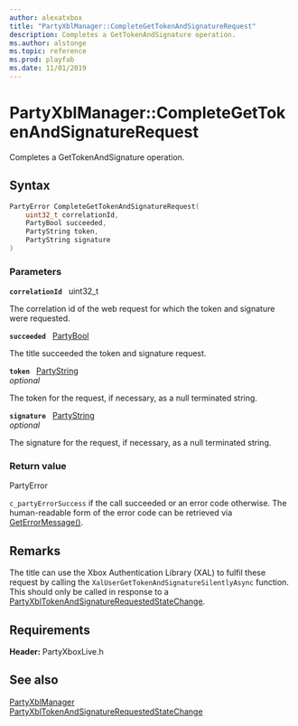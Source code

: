 ```yaml
---
author: alexatxbox
title: "PartyXblManager::CompleteGetTokenAndSignatureRequest"
description: Completes a GetTokenAndSignature operation.
ms.author: alstonge
ms.topic: reference
ms.prod: playfab
ms.date: 11/01/2019
---
```


# PartyXblManager::CompleteGetTokenAndSignatureRequest  

Completes a GetTokenAndSignature operation.  

## Syntax  
  
```cpp
PartyError CompleteGetTokenAndSignatureRequest(  
    uint32_t correlationId,  
    PartyBool succeeded,  
    PartyString token,  
    PartyString signature  
)  
```  
  
### Parameters  
  
**`correlationId`** &nbsp; uint32_t  
  
The correlation id of the web request for which the token and signature were requested.  
  
**`succeeded`** &nbsp; [PartyBool](../../../../../networking/reference/typedefs.md)  
  
The title succeeded the token and signature request.  
  
**`token`** &nbsp; [PartyString](../../../../../networking/reference/typedefs.md)  
*optional*  
  
The token for the request, if necessary, as a null terminated string.  
  
**`signature`** &nbsp; [PartyString](../../../../../networking/reference/typedefs.md)  
*optional*  
  
The signature for the request, if necessary, as a null terminated string.  
  
  
### Return value  
PartyError
  
```c_partyErrorSuccess``` if the call succeeded or an error code otherwise. The human-readable form of the error code can be retrieved via [GetErrorMessage()](partyxblmanager_geterrormessage.md).
  
## Remarks  
  
The title can use the Xbox Authentication Library (XAL) to fulfil these request by calling the ```XalUserGetTokenAndSignatureSilentlyAsync``` function.  
This should only be called in response to a [PartyXblTokenAndSignatureRequestedStateChange](../../../structs/partyxbltokenandsignaturerequestedstatechange.md).
  
## Requirements  
  
**Header:** PartyXboxLive.h
  
## See also  
[PartyXblManager](../partyxblmanager.md)  
[PartyXblTokenAndSignatureRequestedStateChange](../../../structs/partyxbltokenandsignaturerequestedstatechange.md)
  
  
